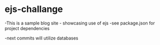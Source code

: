# ejs-challange

-This is a sample blog site - showcasing use of ejs 
-see package.json for project dependencies

-next commits will utilize databases
